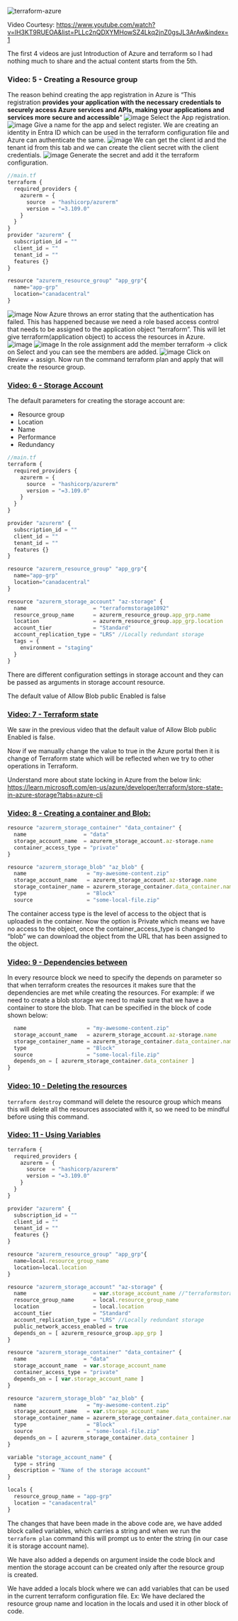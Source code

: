 ![terraform-azure](https://github.com/karthi770/Azure_Alan-Rodrigues/assets/102706119/f1e08269-a508-4ad6-b3ca-f5c922ecfe38)

Video Courtesy: https://www.youtube.com/watch?v=lH3KT9RUEOA&list=PLLc2nQDXYMHowSZ4Lkq2jnZ0gsJL3ArAw&index=1

The first 4 videos are just Introduction of Azure and terraform so I had nothing much to share and the actual content starts from the 5th.

### Video: 5 - Creating a Resource group
The reason behind creating the app registration in Azure is “This registration **provides your application with the necessary credentials to securely access Azure services and APIs, making your applications and services more secure and accessible**“
![image](https://github.com/karthi770/Azure_VNet_NSG_Bastion/assets/102706119/cf232cbf-dd1e-4999-a45b-e351d3e3a150)
Select the App registration.
![image](https://github.com/karthi770/Azure_VNet_NSG_Bastion/assets/102706119/590691d4-1dab-421d-8bcb-03862e46fad0)
Give a name for the app and select register.
We are creating an identity in Entra ID which can be used in the terraform configuration file and Azure can authenticate the same.
![image](https://github.com/karthi770/Azure_VNet_NSG_Bastion/assets/102706119/b7f5a019-8c00-4d13-900a-d4a0ddb60121)
We can get the client id and the tenant id from this tab and we can create the client secret with the client credentials.
![image](https://github.com/karthi770/Azure_VNet_NSG_Bastion/assets/102706119/0e27e4a2-6cbf-4afd-bba1-9370915f3440)
Generate the secret and add it the terraform configuration.
```js
//main.tf
terraform {
  required_providers {
    azurerm = {
      source  = "hashicorp/azurerm"
      version = "=3.109.0"
    }
  }
}
provider "azurerm" {
  subscription_id = ""
  client_id = ""
  tenant_id = ""
  features {}
}

resource "azurerm_resource_group" "app_grp"{
  name="app-grp"
  location="canadacentral"
}
```

![image](https://github.com/karthi770/Azure_VNet_NSG_Bastion/assets/102706119/8011504e-9114-4e20-afb3-9c08f767b83c)
Now Azure throws an error stating that the authentication has failed. This has happened because we need a role based access control that needs to be assigned to the application object “terraform”.  This will let give terraform(application object) to access the resources in Azure.
![image](https://github.com/karthi770/Azure_VNet_NSG_Bastion/assets/102706119/00b0f8f1-a15c-4284-bcaf-005cda2cd924)
![image](https://github.com/karthi770/Azure_VNet_NSG_Bastion/assets/102706119/249e5f7c-de25-4062-9823-090a99aa4074)
In the role assignment add the member terraform → click on Select and you can see the members are added.
![image](https://github.com/karthi770/Azure_VNet_NSG_Bastion/assets/102706119/1fa21fb1-67f8-489e-aaa3-11df7f93c185)
Click on Review + assign.
Now run the command terraform plan and apply that will create the resource group.

### <u>Video: 6 - Storage Account </u>

The default parameters for creating the storage account are:
- Resource group
- Location
- Name
- Performance
- Redundancy
```js
//main.tf
terraform {
  required_providers {
    azurerm = {
      source  = "hashicorp/azurerm"
      version = "=3.109.0"
    }
  }
}

provider "azurerm" {
  subscription_id = ""
  client_id = ""
  tenant_id = ""
  features {}
}

resource "azurerm_resource_group" "app_grp"{
  name="app-grp"
  location="canadacentral"
}

resource "azurerm_storage_account" "az-storage" {
  name                     = "terraformstorage1092"
  resource_group_name      = azurerm_resource_group.app_grp.name
  location                 = azurerm_resource_group.app_grp.location
  account_tier             = "Standard"
  account_replication_type = "LRS" //Locally redundant storage
  tags = {
    environment = "staging"
  }
}
```

There are different configuration settings in storage account and they can be passed as arguments in storage account resource.

The default value of Allow Blob public Enabled is false

### <u>Video: 7 - Terraform state</u>
We saw in the previous video that the default value of Allow Blob public Enabled is false.

Now if we manually change the value to true in the Azure portal then it is change of Terraform state which will be reflected when we try to other operations in Terraform.

Understand more about state locking in Azure from the below link:
https://learn.microsoft.com/en-us/azure/developer/terraform/store-state-in-azure-storage?tabs=azure-cli

### <u>Video: 8 - Creating a container and Blob:</u>

```js
resource "azurerm_storage_container" "data_container" {
  name                  = "data"
  storage_account_name  = azurerm_storage_account.az-storage.name
  container_access_type = "private"
}

resource "azurerm_storage_blob" "az_blob" {
  name                   = "my-awesome-content.zip"
  storage_account_name   = azurerm_storage_account.az-storage.name
  storage_container_name = azurerm_storage_container.data_container.name
  type                   = "Block"
  source                 = "some-local-file.zip"
```
The container access type is the level of access to the object that is uploaded in the container.  Now the option is Private which means we have no access to the object, once the container_access_type is changed to “blob” we can download the object from the URL that has been assigned to the object.
### <u>Video: 9 - Dependencies between</u>
In every resource block we need to specify the depends on parameter so that when terraform creates the resources it makes sure that the dependencies are met while creating the resources. For example: if we need to create a blob storage we need to make sure that we have a container to store the blob. That can be specified in the block of code shown below:
```js
  name                   = "my-awesome-content.zip"
  storage_account_name   = azurerm_storage_account.az-storage.name
  storage_container_name = azurerm_storage_container.data_container.name
  type                   = "Block"
  source                 = "some-local-file.zip"
  depends_on = [ azurerm_storage_container.data_container ]
}
```

### <u>Video: 10 - Deleting the resources</u>
`terraform destroy` command will delete the resource group which means this will delete all the resources associated with it, so we need to be mindful before using this command.

### <u>Video: 11 - Using Variables</u>
```js
terraform {
  required_providers {
    azurerm = {
      source  = "hashicorp/azurerm"
      version = "=3.109.0"
    }
  }
}

provider "azurerm" {
  subscription_id = ""
  client_id = ""
  tenant_id = ""
  features {}
}

resource "azurerm_resource_group" "app_grp"{
  name=local.resource_group_name
  location=local.location
}

resource "azurerm_storage_account" "az-storage" {
  name                     = var.storage_account_name //"terraformstorage1092"
  resource_group_name      = local.resource_group_name
  location                 = local.location
  account_tier             = "Standard"
  account_replication_type = "LRS" //Locally redundant storage
  public_network_access_enabled = true
  depends_on = [ azurerm_resource_group.app_grp ]
}

resource "azurerm_storage_container" "data_container" {
  name                  = "data"
  storage_account_name  = var.storage_account_name
  container_access_type = "private"
  depends_on = [ var.storage_account_name ]
}

resource "azurerm_storage_blob" "az_blob" {
  name                   = "my-awesome-content.zip"
  storage_account_name   = var.storage_account_name
  storage_container_name = azurerm_storage_container.data_container.name
  type                   = "Block"
  source                 = "some-local-file.zip"
  depends_on = [ azurerm_storage_container.data_container ]
}

variable "storage_account_name" {
  type = string
  description = "Name of the storage account"
}

locals {
  resource_group_name = "app-grp"
  location = "canadacentral"
}
```
The changes that have been made in the above code are, we have added block called variables, which carries a string and when we run the `terraform plan` command this will prompt us to enter the string (in our case it is storage account name).

We have also added a depends on argument inside the code block and mention the storage account can be created only after the resource group is created.

We have added a locals block where we can add variables that can be used in the current terraform configuration file. Ex: We have declared the resource group name and location in the locals and used it in other block of code.





